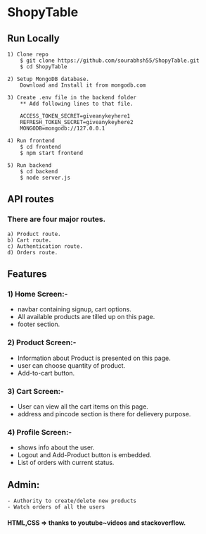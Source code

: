 # ShopyTable

## Run Locally
    1) Clone repo
        $ git clone https://github.com/sourabhsh55/ShopyTable.git
        $ cd ShopyTable

    2) Setup MongoDB database.
        Download and Install it from mongodb.com

    3) Create .env file in the backend folder
        ** Add following lines to that file.

        ACCESS_TOKEN_SECRET=giveanykeyhere1
        REFRESH_TOKEN_SECRET=giveanykeyhere2
        MONGODB=mongodb://127.0.0.1
    
    4) Run frontend
        $ cd frontend
        $ npm start frontend
    
    5) Run backend
        $ cd backend
        $ node server.js

## API routes
### There are four major routes.
    a) Product route.
    b) Cart route.
    c) Authentication route.
    d) Orders route.

## Features

### 1) Home Screen:-
- navbar containing signup, cart options.
- All available products are tilled up on this page.
- footer section.

### 2) Product Screen:-
- Information about Product is presented on this page.
- user can choose quantity of product.
- Add-to-cart button.

### 3) Cart Screen:-
- User can view all the cart items on this page.
- address and pincode section is there for delievery purpose.

### 4) Profile Screen:-
- shows info about the user.
- Logout and Add-Product button is embedded.
- List of orders with current status.

## Admin:
    - Authority to create/delete new products
    - Watch orders of all the users


#### HTML,CSS => thanks to youtube~videos and stackoverflow.
